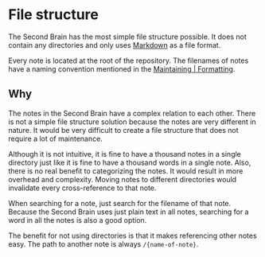 # File structure

The Second Brain has the most simple file structure possible.
It does not contain any directories and only uses [Markdown](/markdown.md) as a file format.

Every note is located at the root of the repository.
The filenames of notes have a naming convention mentioned in the [Maintaining | Formatting](/maintaining.md#formatting).

## Why

The notes in the Second Brain have a complex relation to each other.
There is not a simple file structure solution because the notes are very different in nature.
It would be very difficult to create a file structure that does not require a lot of maintenance.

Although it is not intuitive, it is fine to have a thousand notes in a single directory just like it is fine to have a thousand words in a single note.
Also, there is no real benefit to categorizing the notes.
It would result in more overhead and complexity.
Moving notes to different directories would invalidate every cross-reference to that note.

When searching for a note, just search for the filename of that note.
Because the Second Brain uses just plain text in all notes, searching for a word in all the notes is also a good option.

The benefit for not using directories is that it makes referencing other notes easy.
The path to another note is always `/{name-of-note}`.
